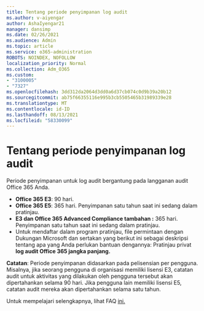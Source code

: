 ```yaml
---
title: Tentang periode penyimpanan log audit
ms.author: v-aiyengar
author: AshaIyengar21
manager: dansimp
ms.date: 02/26/2021
ms.audience: Admin
ms.topic: article
ms.service: o365-administration
ROBOTS: NOINDEX, NOFOLLOW
localization_priority: Normal
ms.collection: Adm_O365
ms.custom:
- "3100005"
- "7327"
ms.openlocfilehash: 3dd312da2064d3dd0a6d37cb074c0d9b39a20b12
ms.sourcegitcommit: ab75f66355116e995b3cb5505465b31989339e28
ms.translationtype: MT
ms.contentlocale: id-ID
ms.lasthandoff: 08/13/2021
ms.locfileid: "58330099"
---
```

# <a name="about-audit-logs-retention-periods"></a>Tentang periode penyimpanan log audit

Periode penyimpanan untuk log audit bergantung pada langganan audit Office 365 Anda.

- **Office 365 E3**: 90 hari.
- **Office 365 E5**: 365 hari. Penyimpanan satu tahun saat ini sedang dalam pratinjau.
- **E3 dan Office 365 Advanced Compliance tambahan :** 365 hari. Penyimpanan satu tahun saat ini sedang dalam pratinjau.
- Untuk mendaftar dalam program pratinjau, file permintaan dengan Dukungan Microsoft dan sertakan yang berikut ini sebagai deskripsi tentang apa yang Anda perlukan bantuan dengannya: Pratinjau privat **log audit Office 365 jangka panjang.**

**Catatan**: Periode penyimpanan didasarkan pada pelisensian per pengguna. Misalnya, jika seorang pengguna di organisasi memiliki lisensi E3, catatan audit untuk aktivitas yang dilakukan oleh pengguna tersebut akan dipertahankan selama 90 hari. Jika pengguna lain memiliki lisensi E5, catatan audit mereka akan dipertahankan selama satu tahun.

Untuk mempelajari selengkapnya, lihat FAQ [ini.](https://go.microsoft.com/fwlink/?linkid=2115336)